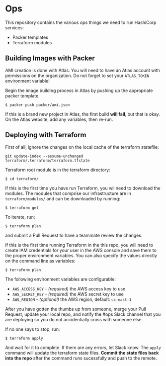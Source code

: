 # Ops

This repository contains the various ops things we need to run HashiCorp
services:

  - Packer templates
  - Terraform modules

## Building Images with Packer

AMI creation is done with Atlas. You will need to have an Atlas account with permissions on the organization. Do not forget to set your `ATLAS_TOKEN` environment variable!

Begin the image building process in Atlas by pushing up the appropriate packer template.

    $ packer push packer/ami.json

If this is a brand new project in Atlas, the first build  **will fail**, but that is okay. On the Atlas website, add any variables, then re-run.

## Deploying with Terraform

First of all, ignore the changes on the local cache of the terraform statefile:

    git update-index --assume-unchanged terraform/.terraform/terraform.tfstate

Terraform root module is in the terraform directory:

    $ cd terraform/

If this is the first time you have run Terraform, you wil need to download the modules. The modules that comprise our infrastructure are in `terraform/modules/` and can be downloaded by running:

    $ terraform get

To iterate, run:

    $ terraform plan

and submit a Pull Request to have a teammate review the changes.

If this is the first time running Terraform in the this repo, you will need to create IAM credentials for your user in the AWS console and save them to the proper environment variables. You can also specify the values directly on the command line as variables:

    $ terraform plan

The following environment variables are configurable:

- `AWS_ACCESS_KEY` - _(required)_ the AWS access key to use
- `AWS_SECRET_KEY` - _(required)_ the AWS secret key to use
- `AWS_REGION` - _(optional)_ the AWS region, default: `us-east-1`

After you have gotten the thumbs up from someone, merge your Pull Request, update your local repo, and notify the #ops Slack channel that you are deploying so you do not accidentially cross with someone else.

If no one says to stop, run:

    $ terraform apply

And wait for it to complete. If there are any errors, let Slack know. The `apply` command will update the terraform state files. **Commit the state files back into the repo** after the command runs sucessfully and push to the remote.
